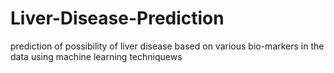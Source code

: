 # Liver-Disease-Prediction
prediction of possibility of liver disease based on various bio-markers in the data using machine learning techniquews
